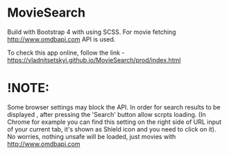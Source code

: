 # MovieSearch

Build with Bootstrap 4 with using SCSS.
For movie fetching http://www.omdbapi.com API is used.

To check this app online, follow the link - https://vladnitsetskyi.github.io/MovieSearch/prod/index.html

# !NOTE:
  Some browser settings may block the API. In order for search results to be displayed , after pressing the 'Search' button allow scrpts    loading. (In Chrome for example you can find this setting on the right side of URL input of your current tab, it's shown as Shield icon and you need to click on it). No worries, nothing unsafe will be loaded, just movies with http://www.omdbapi.com 
